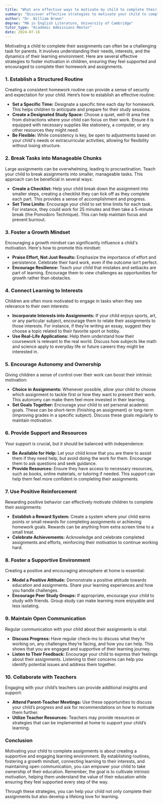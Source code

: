 ```yaml
---
title: "What are effective ways to motivate my child to complete their assignments?"
summary: "Discover effective strategies to motivate your child to complete assignments, including establishing a structured routine and understanding their needs."
author: "Dr. William Brown"
degree: "MA in English Literature, University of Cambridge"
tutor_type: "Academic Admissions Mentor"
date: 2024-07-16
---
```


Motivating a child to complete their assignments can often be a challenging task for parents. It involves understanding their needs, interests, and the dynamics of their learning environment. Here are several effective strategies to foster motivation in children, ensuring they feel supported and encouraged to complete their homework and assignments.

### 1. Establish a Structured Routine

Creating a consistent homework routine can provide a sense of security and expectation for your child. Here’s how to establish an effective routine:

- **Set a Specific Time:** Designate a specific time each day for homework. This helps children to anticipate and prepare for their study sessions.
- **Create a Designated Study Space:** Choose a quiet, well-lit area free from distractions where your child can focus on their work. Ensure it is equipped with necessary supplies like stationery, a computer, or any other resources they might need.
- **Be Flexible:** While consistency is key, be open to adjustments based on your child's needs or extracurricular activities, allowing for flexibility without losing structure.

### 2. Break Tasks into Manageable Chunks

Large assignments can be overwhelming, leading to procrastination. Teach your child to break assignments into smaller, manageable tasks. This approach can be beneficial in several ways:

- **Create a Checklist:** Help your child break down the assignment into smaller steps, creating a checklist they can tick off as they complete each part. This provides a sense of accomplishment and progress.
- **Set Time Limits:** Encourage your child to set time limits for each task. For instance, they could work for 25 minutes and then take a 5-minute break (the Pomodoro Technique). This can help maintain focus and prevent burnout.

### 3. Foster a Growth Mindset

Encouraging a growth mindset can significantly influence a child's motivation. Here's how to promote this mindset:

- **Praise Effort, Not Just Results:** Emphasize the importance of effort and persistence. Celebrate their hard work, even if the outcome isn’t perfect. 
- **Encourage Resilience:** Teach your child that mistakes and setbacks are part of learning. Encourage them to view challenges as opportunities for growth rather than obstacles.

### 4. Connect Learning to Interests

Children are often more motivated to engage in tasks when they see relevance to their own interests:

- **Incorporate Interests into Assignments:** If your child enjoys sports, art, or any particular subject, encourage them to relate their assignments to those interests. For instance, if they’re writing an essay, suggest they choose a topic related to their favorite sport or hobby.
- **Use Real-Life Applications:** Help them understand how their coursework is relevant to the real world. Discuss how subjects like math and science apply to everyday life or future careers they might be interested in.

### 5. Encourage Autonomy and Ownership

Giving children a sense of control over their work can boost their intrinsic motivation:

- **Choice in Assignments:** Whenever possible, allow your child to choose which assignment to tackle first or how they want to present their work. This autonomy can make them feel more invested in their learning.
- **Set Goals Together:** Encourage your child to set personal academic goals. These can be short-term (finishing an assignment) or long-term (improving grades in a specific subject). Discuss these goals regularly to maintain motivation.

### 6. Provide Support and Resources

Your support is crucial, but it should be balanced with independence:

- **Be Available for Help:** Let your child know that you are there to assist them if they need help, but avoid doing the work for them. Encourage them to ask questions and seek guidance.
- **Provide Resources:** Ensure they have access to necessary resources, such as books, online materials, or tutoring if needed. This support can help them feel more confident in completing their assignments.

### 7. Use Positive Reinforcement

Rewarding positive behavior can effectively motivate children to complete their assignments:

- **Establish a Reward System:** Create a system where your child earns points or small rewards for completing assignments or achieving homework goals. Rewards can be anything from extra screen time to a small treat.
- **Celebrate Achievements:** Acknowledge and celebrate completed assignments and efforts, reinforcing their motivation to continue working hard.

### 8. Foster a Supportive Environment

Creating a positive and encouraging atmosphere at home is essential:

- **Model a Positive Attitude:** Demonstrate a positive attitude towards education and assignments. Share your learning experiences and how you handle challenges.
- **Encourage Peer Study Groups:** If appropriate, encourage your child to study with friends. Group study can make learning more enjoyable and less isolating.

### 9. Maintain Open Communication

Regular communication with your child about their assignments is vital:

- **Discuss Progress:** Have regular check-ins to discuss what they’re working on, any challenges they’re facing, and how you can help. This shows that you are engaged and supportive of their learning journey.
- **Listen to Their Feedback:** Encourage your child to express their feelings about their assignments. Listening to their concerns can help you identify potential issues and address them together.

### 10. Collaborate with Teachers

Engaging with your child’s teachers can provide additional insights and support:

- **Attend Parent-Teacher Meetings:** Use these opportunities to discuss your child’s progress and ask for recommendations on how to motivate them further.
- **Utilize Teacher Resources:** Teachers may provide resources or strategies that can be implemented at home to support your child’s learning.

### Conclusion

Motivating your child to complete assignments is about creating a supportive and engaging learning environment. By establishing routines, fostering a growth mindset, connecting learning to their interests, and maintaining open communication, you can empower your child to take ownership of their education. Remember, the goal is to cultivate intrinsic motivation, helping them understand the value of their education while ensuring they feel supported every step of the way. 

Through these strategies, you can help your child not only complete their assignments but also develop a lifelong love for learning.
    